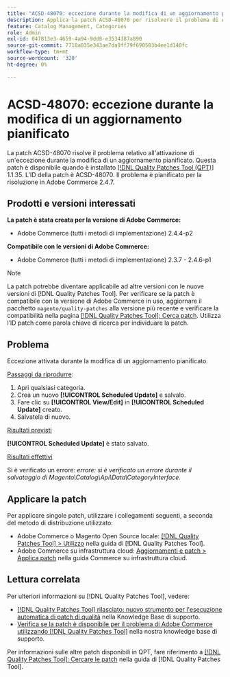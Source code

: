 ```yaml
---
title: "ACSD-48070: eccezione durante la modifica di un aggiornamento pianificato"
description: Applica la patch ACSD-48070 per risolvere il problema di Adobe Commerce in cui viene attivata un’eccezione durante la modifica di un aggiornamento pianificato.
feature: Catalog Management, Categories
role: Admin
exl-id: 047813e3-4659-4a94-9dd8-e3534387a890
source-git-commit: 7718a835e343ae7da9ff79f690503b4ee1d140fc
workflow-type: tm+mt
source-wordcount: '320'
ht-degree: 0%

---
```


# ACSD-48070: eccezione durante la modifica di un aggiornamento pianificato

La patch ACSD-48070 risolve il problema relativo all&#39;attivazione di un&#39;eccezione durante la modifica di un aggiornamento pianificato. Questa patch è disponibile quando è installato [[!DNL Quality Patches Tool (QPT)]](/help/announcements/adobe-commerce-announcements/magento-quality-patches-released-new-tool-to-self-serve-quality-patches.md) 1.1.35. L’ID della patch è ACSD-48070. Il problema è pianificato per la risoluzione in Adobe Commerce 2.4.7.

## Prodotti e versioni interessati

**La patch è stata creata per la versione di Adobe Commerce:**

* Adobe Commerce (tutti i metodi di implementazione) 2.4.4-p2

**Compatibile con le versioni di Adobe Commerce:**

* Adobe Commerce (tutti i metodi di implementazione) 2.3.7 - 2.4.6-p1

>[!NOTE]
>
>La patch potrebbe diventare applicabile ad altre versioni con le nuove versioni di [!DNL Quality Patches Tool]. Per verificare se la patch è compatibile con la versione di Adobe Commerce in uso, aggiornare il pacchetto `magento/quality-patches` alla versione più recente e verificare la compatibilità nella pagina [[!DNL Quality Patches Tool]: Cerca patch](https://experienceleague.adobe.com/tools/commerce-quality-patches/index.html?lang=it). Utilizza l’ID patch come parola chiave di ricerca per individuare la patch.

## Problema

Eccezione attivata durante la modifica di un aggiornamento pianificato.

<u>Passaggi da riprodurre</u>:

1. Apri qualsiasi categoria.
2. Crea un nuovo **[!UICONTROL Scheduled Update]** e salvalo.
3. Fare clic su **[!UICONTROL View/Edit]** in **[!UICONTROL Scheduled Update]** creato.
4. Salvatela di nuovo.

<u>Risultati previsti</u>

**[!UICONTROL Scheduled Update]** è stato salvato.

<u>Risultati effettivi</u>

Si è verificato un errore: *errore: si è verificato un errore durante il salvataggio di Magento\Catalog\Api\Data\CategoryInterface.*

## Applicare la patch

Per applicare singole patch, utilizzare i collegamenti seguenti, a seconda del metodo di distribuzione utilizzato:

* Adobe Commerce o Magento Open Source locale: [[!DNL Quality Patches Tool] > Utilizzo](https://experienceleague.adobe.com/docs/commerce-operations/tools/quality-patches-tool/usage.html?lang=it) nella guida di [!DNL Quality Patches Tool].
* Adobe Commerce su infrastruttura cloud: [Aggiornamenti e patch > Applica patch](https://experienceleague.adobe.com/docs/commerce-cloud-service/user-guide/develop/upgrade/apply-patches.html?lang=it) nella guida Commerce su infrastruttura cloud.

## Lettura correlata

Per ulteriori informazioni su [!DNL Quality Patches Tool], vedere:

* [[!DNL Quality Patches Tool] rilasciato: nuovo strumento per l&#39;esecuzione automatica di patch di qualità](/help/announcements/adobe-commerce-announcements/magento-quality-patches-released-new-tool-to-self-serve-quality-patches.md) nella Knowledge Base di supporto.
* [Verifica se la patch è disponibile per il problema di Adobe Commerce utilizzando  [!DNL Quality Patches Tool]](/help/support-tools/patches-available-in-qpt-tool/check-patch-for-magento-issue-with-magento-quality-patches.md) nella nostra knowledge base di supporto.

Per informazioni sulle altre patch disponibili in QPT, fare riferimento a [[!DNL Quality Patches Tool]: Cercare le patch](https://experienceleague.adobe.com/tools/commerce-quality-patches/index.html?lang=it) nella guida di [!DNL Quality Patches Tool].
